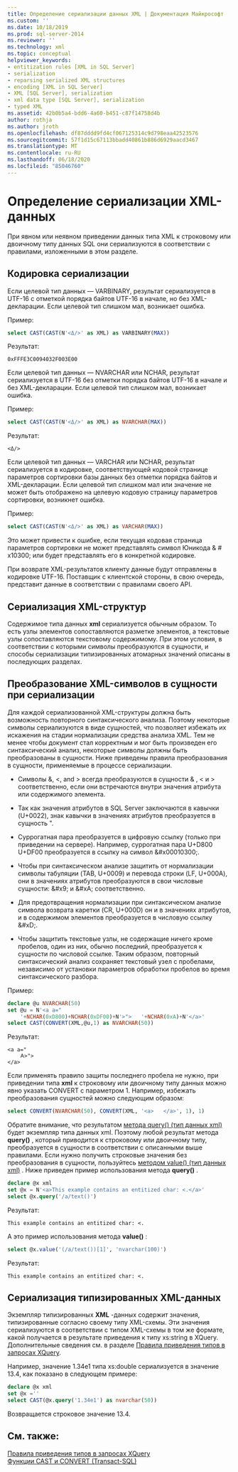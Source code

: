 ```yaml
---
title: Определение сериализации данных XML | Документация Майкрософт
ms.custom: ''
ms.date: 10/18/2019
ms.prod: sql-server-2014
ms.reviewer: ''
ms.technology: xml
ms.topic: conceptual
helpviewer_keywords:
- entitization rules [XML in SQL Server]
- serialization
- reparsing serialized XML structures
- encoding [XML in SQL Server]
- XML [SQL Server], serialization
- xml data type [SQL Server], serialization
- typed XML
ms.assetid: 42b0b5a4-bdd6-4a60-b451-c87f14758d4b
author: rothja
ms.author: jroth
ms.openlocfilehash: df87dddd9fd4cf067125314c9d798eaa42523576
ms.sourcegitcommit: 57f1d15c67113bbadd40861b886d6929aacd3467
ms.translationtype: MT
ms.contentlocale: ru-RU
ms.lasthandoff: 06/18/2020
ms.locfileid: "85046760"
---
```

# <a name="define-the-serialization-of-xml-data"></a>Определение сериализации XML-данных
  При явном или неявном приведении данных типа XML к строковому или двоичному типу данных SQL они сериализуются в соответствии с правилами, изложенными в этом разделе.  
  
## <a name="serialization-encoding"></a>Кодировка сериализации  
 Если целевой тип данных — VARBINARY, результат сериализуется в UTF-16 с отметкой порядка байтов UTF-16 в начале, но без XML-декларации. Если целевой тип слишком мал, возникает ошибка.  
  
 Пример:  
  
```sql
select CAST(CAST(N'<Δ/>' as XML) as VARBINARY(MAX))  
```  
  
 Результат:  
  
```  
0xFFFE3C0094032F003E00  
```  
  
 Если целевой тип данных — NVARCHAR или NCHAR, результат сериализуется в UTF-16 без отметки порядка байтов UTF-16 в начале и без XML-декларации. Если целевой тип слишком мал, возникает ошибка.  
  
 Пример:  
  
```sql
select CAST(CAST(N'<Δ/>' as XML) as NVARCHAR(MAX))  
```  
  
 Результат:  
  
```  
<Δ/>  
```  
  
 Если целевой тип данных — VARCHAR или NCHAR, результат сериализуется в кодировке, соответствующей кодовой странице параметров сортировки базы данных без отметки порядка байтов и XML-декларации. Если целевой тип слишком мал или значение не может быть отображено на целевую кодовую страницу параметров сортировки, возникнет ошибка.  
  
 Пример:  
  
```sql
select CAST(CAST(N'<Δ/>' as XML) as VARCHAR(MAX))  
```  
  
 Это может привести к ошибке, если текущая кодовая страница параметров сортировки не может представлять символ Юникода & # x10300; или будет представлять его в конкретной кодировке.  
  
 При возврате XML-результатов клиенту данные будут отправлены в кодировке UTF-16. Поставщик с клиентской стороны, в свою очередь, представит данные в соответствии с правилами своего API.  
  
## <a name="serialization-of-the-xml-structures"></a>Сериализация XML-структур  
 Содержимое типа данных **xml** сериализуется обычным образом. То есть узлы элементов сопоставляются разметке элементов, а текстовые узлы сопоставляются текстовому содержимому. При этом условия, в соответствии с которыми символы преобразуются в сущности, и способы сериализации типизированных атомарных значений описаны в последующих разделах.  
  
## <a name="entitization-of-xml-characters-during-serialization"></a>Преобразование XML-символов в сущности при сериализации  
 Для каждой сериализованной XML-структуры должна быть возможность повторного синтаксического анализа. Поэтому некоторые символы сериализуются в виде сущностей, что позволяет избежать их искажения на стадии нормализации средства анализа XML. Тем не менее чтобы документ стал корректным и мог быть произведен его синтаксический анализ, некоторые символы должны быть преобразованы в сущности. Ниже приведены правила преобразования в сущности, применяемые в процессе сериализации.  
  
-   Символы &, \<, and > всегда преобразуются в сущности &amp; , &lt; и &gt; соответственно, если они встречаются внутри значения атрибута или содержимого элемента.  
  
-   Так как значения атрибутов в SQL Server заключаются в кавычки (U+0022), знак кавычки в значениях атрибутов преобразуется в сущность &quot;.  
  
-   Суррогатная пара преобразуется в цифровую ссылку (только при приведении на сервере). Например, суррогатная пара U+D800 U+DF00 преобразуется в ссылку на символ &\#x00010300;.  
  
-   Чтобы при синтаксическом анализе защитить от нормализации символы табуляции (TAB, U+0009) и перевода строки (LF, U+000A), они в значениях атрибутов преобразуются в свои числовые сущности: &\#x9; и &\#xA; соответственно.  
  
-   Для предотвращения нормализации при синтаксическом анализе символа возврата каретки (CR, U+000D) он и в значениях атрибутов, и в содержимом элементов преобразуется в числовую ссылку &\#xD;.  
  
-   Чтобы защитить текстовые узлы, не содержащие ничего кроме пробелов, один из них, обычно последний, преобразуется к сущности по числовой ссылке. Таким образом, повторный синтаксический анализ сохраняет текстовый узел с пробелами, независимо от установки параметров обработки пробелов во время синтаксического разбора.  
  
 Пример:  
  
```sql
declare @u NVARCHAR(50)  
set @u = N'<a a="  
    '+NCHAR(0xD800)+NCHAR(0xDF00)+N'>">   '+NCHAR(0xA)+N'</a>'  
select CAST(CONVERT(XML,@u,1) as NVARCHAR(50))  
```  
  
 Результат:  
  
```  
<a a="  
    𐌀>">     
</a>  
```  
  
 Если применять правило защиты последнего пробела не нужно, при приведении типа **xml** к строковому или двоичному типу данных можно явно указать CONVERT с параметром 1. Например, избежать преобразования сущностей можно следующим образом:  
  
```sql
select CONVERT(NVARCHAR(50), CONVERT(XML, '<a>   </a>', 1), 1)  
```  
  
 Обратите внимание, что результатом [метода query() (тип данных xml)](/sql/t-sql/xml/query-method-xml-data-type) будет экземпляр типа данных xml. Поэтому любой результат метода **query()** , который приводится к строковому или двоичному типу, преобразуется в сущности в соответствии с описанными выше правилами. Если нужно получить строковые значения без преобразования в сущности, пользуйтесь [методом value() (тип данных xml)](/sql/t-sql/xml/value-method-xml-data-type) . Ниже приведен пример использования метода **query()** .  
  
```sql
declare @x xml  
set @x = N'<a>This example contains an entitized char: <.</a>'  
select @x.query('/a/text()')  
```  
  
 Результат:  
  
```  
This example contains an entitized char: <.  
```  
  
 А это пример использования метода **value()** :  
  
```sql
select @x.value('(/a/text())[1]', 'nvarchar(100)')  
```  
  
 Результат:  
  
```  
This example contains an entitized char: <.  
```  
  
## <a name="serializing-a-typed-xml-data-type"></a>Сериализация типизированных XML-данных  
 Экземпляр типизированных **XML** -данных содержит значения, типизированные согласно своему типу XML-схемы. Эти значения сериализуются в соответствии с типом XML-схемы в том же формате, какой получается в результате приведения к типу xs:string в XQuery. Дополнительные сведения см. в разделе [Правила приведения типов в запросах XQuery](/sql/xquery/type-casting-rules-in-xquery).  
  
 Например, значение 1.34e1 типа xs:double сериализуется в значение 13.4, как показано в следующем примере:  
  
```sql
declare @x xml  
set @x =''  
select CAST(@x.query('1.34e1') as nvarchar(50))  
```  
  
 Возвращается строковое значение 13.4.  
  
## <a name="see-also"></a>См. также:  
 [Правила приведения типов в запросах XQuery](/sql/xquery/type-casting-rules-in-xquery)   
 [Функции CAST и CONVERT (Transact-SQL)](/sql/t-sql/functions/cast-and-convert-transact-sql)  
  
  
